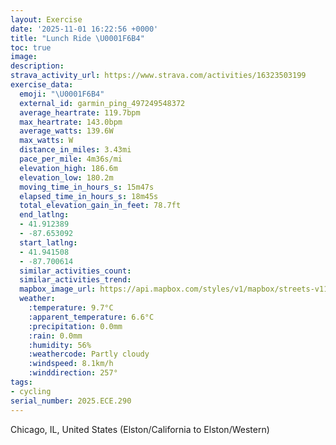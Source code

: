 ```yaml
---
layout: Exercise
date: '2025-11-01 16:22:56 +0000'
title: "Lunch Ride \U0001F6B4"
toc: true
image:
description:
strava_activity_url: https://www.strava.com/activities/16323503199
exercise_data:
  emoji: "\U0001F6B4"
  external_id: garmin_ping_497249548372
  average_heartrate: 119.7bpm
  max_heartrate: 143.0bpm
  average_watts: 139.6W
  max_watts: W
  distance_in_miles: 3.43mi
  pace_per_mile: 4m36s/mi
  elevation_high: 186.6m
  elevation_low: 180.2m
  moving_time_in_hours_s: 15m47s
  elapsed_time_in_hours_s: 18m45s
  total_elevation_gain_in_feet: 78.7ft
  end_latlng:
  - 41.912389
  - -87.653092
  start_latlng:
  - 41.941508
  - -87.700614
  similar_activities_count:
  similar_activities_trend:
  mapbox_image_url: https://api.mapbox.com/styles/v1/mapbox/streets-v11/static/path-5+787af2-1.0(wk~~FhwgvOzA_CDGA%3FjAmBdB%7BC%60I%7BM~%40sAz%40%7BAjDsFnGoKxFkJhAgBx%40iA%60%40q%40Vm%40dFoIv%40gA%3FC%60DqFpJwOjKwPRg%40JeA%3FUC%3FBe%40Ey%40EmE%40%7BADc%40J_%40NYPSPK%5EMb%40%40pEC%5EC%60%40Eh%40Wd%40e%40bB%7BCxEyH%7C%40sA%40SSgACuHDoAEsBAuA%40WM%7DG%40aEEeA%3FyB%40uDTi%40hBsCr%40aA~BwDpFmI~BgDx%40uA~HyL~B%7BDlE%7DG),pin-s-s+e5b22e(-87.69925,41.93996),pin-s-f+89ae00(-87.65477999999999,41.91463000000001)/auto/800x800?access_token=pk.eyJ1Ijoiam9zaGJlY2ttYW4iLCJhIjoiY205eWR2aDd1MWZ6djJrbXc4a3M0bWZleiJ9.XiG9OWkNcZk2QzjJbxLB4A
  weather:
    :temperature: 9.7°C
    :apparent_temperature: 6.6°C
    :precipitation: 0.0mm
    :rain: 0.0mm
    :humidity: 56%
    :weathercode: Partly cloudy
    :windspeed: 8.1km/h
    :winddirection: 257°
tags:
- cycling
serial_number: 2025.ECE.290
---
```

Chicago, IL, United States (Elston/California to Elston/Western)
